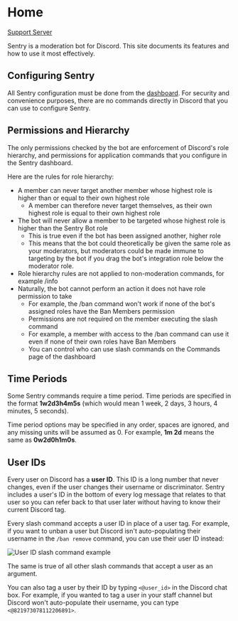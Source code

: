 # Home

[Support Server](https://discord.gg/zgmZZga56G)

Sentry is a moderation bot for Discord. This site documents its features and how to use it most effectively.

## Configuring Sentry

All Sentry configuration must be done from the [dashboard](https://sentrybot.gg). For security and convenience purposes,
there are no commands directly in Discord that you can use to configure Sentry.

## Permissions and Hierarchy

The only permissions checked by the bot are enforcement of Discord's role hierarchy, and permissions for application
commands that you configure in the Sentry dashboard.

Here are the rules for role hierarchy:

- A member can never target another member whose highest role is higher than or equal to their own highest role
	- A member can therefore never target themselves, as their own highest role is equal to their own highest role
- The bot will never allow a member to be targeted whose highest role is higher than the Sentry Bot role
	- This is true even if the bot has been assigned another, higher role
	- This means that the bot could theoretically be given the same role as your moderators, but moderators could be
	  made immune to targeting by the bot if you drag the bot's integration role below the moderator role.
- Role hierarchy rules are not applied to non-moderation commands, for example /info
- Naturally, the bot cannot perform an action it does not have role permission to take
	- For example, the /ban command won't work if none of the bot's assigned roles have the Ban Members permission
	- Permissions are not required on the member executing the slash command
	- For example, a member with access to the /ban command can use it even if none of their own roles have Ban Members
	- You can control who can use slash commands on the Commands page of the dashboard

## Time Periods

Some Sentry commands require a time period. Time periods are specified in the format **1w2d3h4m5s** (which would mean
1 week, 2 days, 3 hours, 4 minutes, 5 seconds).

Time period options may be specified in any order, spaces are ignored, and any missing units will be assumed as 0.
For example, **1m 2d** means the same as **0w2d0h1m0s**.

## User IDs

Every user on Discord has a **user ID**. This ID is a long number that never changes, even if the user changes their
username or discriminator. Sentry includes a user's ID in the bottom of every log message that relates to that user so
you can refer back to that user later without having to know their current Discord tag.

Every slash command accepts a user ID in place of a user tag. For example, if you want to unban a user but Discord isn't
auto-populating their username in the `/ban remove` command, you can use their user ID instead:

![User ID slash command example](https://mckay.media/EpdkF)

The same is true of all other slash commands that accept a user as an argument.

You can also tag a user by their ID by typing `<@user_id>` in the Discord chat box. For example, if you wanted to tag
a user in your staff channel but Discord won't auto-populate their username, you can type `<@821973078112206891>`.
